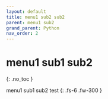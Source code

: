 ```yaml
---
layout: default
title: menu1 sub2 sub2
parent: menu1 sub2
grand_parent: Python
nav_order: 2
---
```


# menu1 sub1 sub2
{: .no_toc }

menu1 sub1 sub2 test
{: .fs-6 .fw-300 }

